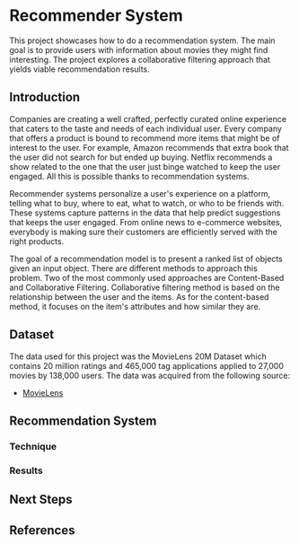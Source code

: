 # Recommender System

This project showcases how to do a recommendation system. The main goal is to provide users with 
information about movies they might find interesting. The project explores a collaborative filtering 
approach that yields viable recommendation results.

## Introduction

Companies are creating a well crafted, perfectly curated online experience that caters to the taste 
and needs of each individual user. Every company that offers a product is bound to recommend more 
items that might be of interest to the user. For example, Amazon recommends that extra book that the 
user did not search for but ended up buying. Netflix recommends a show related to the one that the 
user just binge watched to keep the user engaged. All this is possible thanks to recommendation 
systems.

Recommender systems personalize a user's experience on a platform, telling what to buy, where to 
eat, what to watch, or who to be friends with. These systems capture patterns in the data that help 
predict suggestions that keeps the user engaged. From online news to e-commerce websites, everybody 
is making sure their customers are efficiently served with the right products. 

The goal of a recommendation model is to present a ranked list of objects given an input object. 
There are different methods to approach this problem. Two of the most commonly used approaches are 
Content-Based and Collaborative Filtering. Collaborative filtering method is based on the 
relationship between the user and the items. As for the content-based method, it focuses on the 
item's attributes and how similar they are.

## Dataset

The data used for this project was the MovieLens 20M Dataset which contains 20 million ratings and 
465,000 tag applications applied to 27,000 movies by 138,000 users. The data was acquired from the 
following source:

- [MovieLens](http://grouplens.org/datasets/movielens/)

## Recommendation System

### Technique

### Results


## Next Steps


## References